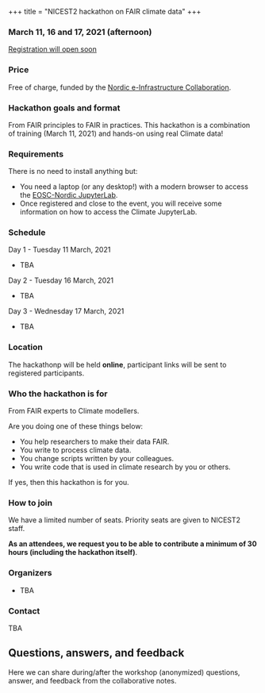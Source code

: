 +++
title = "NICEST2 hackathon on FAIR climate data"
+++


### March 11, 16 and 17, 2021 (afternoon)

<a class="btn btn-info disabled" href="#" data-mode="1" target="_blank">Registration will open soon</a>

### Price

Free of charge, funded by the [Nordic e-Infrastructure
Collaboration](https://neic.no/).





### Hackathon goals and format

From FAIR principles to FAIR in practices. This hackathon is a combination of training (March 11, 2021) and 
hands-on using real Climate data!



### Requirements

There is no need to install anything but:
- You need a laptop (or any desktop!) with a modern browser to access the [EOSC-Nordic JupyterLab](https://eosc-nordic.uiogeo-apps.sigma2.no/hub/login).
- Once registered and close to the event, you will receive some information on how to access the Climate JupyterLab.

### Schedule

Day 1 - Tuesday 11 March, 2021
- TBA

Day 2 - Tuesday 16 March, 2021
- TBA

Day 3 - Wednesday 17 March, 2021
- TBA


### Location

The hackathonp will be held **online**, participant links will be sent to
registered participants.


### Who the hackathon is for

From FAIR experts to Climate modellers.

Are you doing one of these things below:
- You help researchers to make their data FAIR.
- You write to process climate data.
- You change scripts written by your colleagues.
- You write code that is used in climate research by you or others.

If yes, then this hackathon is for you.

### How to join

We have a limited number of seats. Priority seats are given to NICEST2 staff.

**As an attendees, we request you to be able to contribute a minimum of 30 hours (including the hackathon itself)**.

### Organizers

- TBA


### Contact

TBA

## Questions, answers, and feedback

Here we can share during/after the workshop (anonymized)
questions, answer, and feedback from the collaborative notes.

<!--* [Day 1 questions and notes]({{ site.baseurl }}/hackmd-day1/)-->
<!--* [Day 2 questions and notes]({{ site.baseurl }}/hackmd-day2/)-->
<!--* [Day 3 questions and notes]({{ site.baseurl }}/hackmd-day3/)-->
<!--* [Day 4 questions and notes]({{ site.baseurl }}/hackmd-day4/)-->
<!--* [Day 5 questions and notes]({{ site.baseurl }}/hackmd-day5/)-->
<!--* [Day 6 questions and notes]({{ site.baseurl }}/hackmd-day6/)-->
